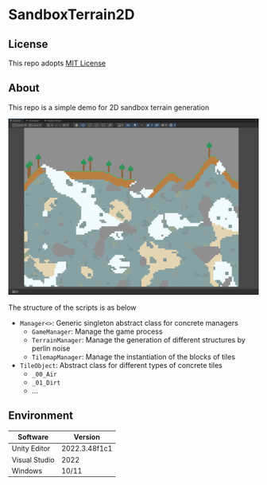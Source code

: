# SandboxTerrain2D

## License
This repo adopts [MIT License](https://spdx.org/licenses/MIT)

## About
This repo is a simple demo for 2D sandbox terrain generation

![img.png](https://github.com/WhythZ/SandboxTerrain2D/blob/master/Showcase/img.png)

The structure of the scripts is as below

- `Manager<>`: Generic singleton abstract class for concrete managers
    - `GameManager`: Manage the game process
    - `TerrainManager`: Manage the generation of different structures by perlin noise
    - `TilemapManager`: Manage the instantiation of the blocks of tiles
- `TileObject`: Abstract class for different types of concrete tiles
    - `_00_Air`
    - `_01_Dirt`
    - ...

## Environment
|Software|Version|
|---|---|
|Unity Editor|2022.3.48f1c1|
|Visual Studio|2022|
|Windows|10/11|
